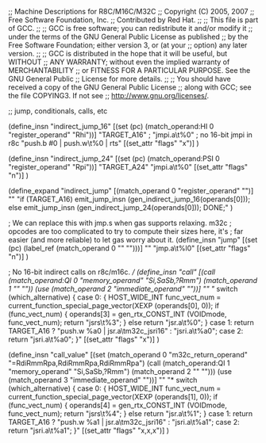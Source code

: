 ;; Machine Descriptions for R8C/M16C/M32C
;; Copyright (C) 2005, 2007
;; Free Software Foundation, Inc.
;; Contributed by Red Hat.
;;
;; This file is part of GCC.
;;
;; GCC is free software; you can redistribute it and/or modify it
;; under the terms of the GNU General Public License as published
;; by the Free Software Foundation; either version 3, or (at your
;; option) any later version.
;;
;; GCC is distributed in the hope that it will be useful, but WITHOUT
;; ANY WARRANTY; without even the implied warranty of MERCHANTABILITY
;; or FITNESS FOR A PARTICULAR PURPOSE.  See the GNU General Public
;; License for more details.
;;
;; You should have received a copy of the GNU General Public License
;; along with GCC; see the file COPYING3.  If not see
;; <http://www.gnu.org/licenses/>.

;; jump, conditionals, calls, etc

(define_insn "indirect_jump_16"
  [(set (pc)
       (match_operand:HI 0 "register_operand" "Rhi"))]
  "TARGET_A16"
;  "jmpi.a\t%0"
  ; no 16-bit jmpi in r8c
  "push.b #0 | push.w\t%0 | rts"
  [(set_attr "flags" "x")]
  )

(define_insn "indirect_jump_24"
  [(set (pc)
       (match_operand:PSI 0 "register_operand" "Rpi"))]
  "TARGET_A24"
  "jmpi.a\t%0"
  [(set_attr "flags" "n")]
  )

(define_expand "indirect_jump"
  [(match_operand 0 "register_operand" "")]
  ""
  "if (TARGET_A16)
     emit_jump_insn (gen_indirect_jump_16(operands[0]));
   else
     emit_jump_insn (gen_indirect_jump_24(operands[0]));
   DONE;"
  )

; We can replace this with jmp.s when gas supports relaxing.  m32c
; opcodes are too complicated to try to compute their sizes here, it's
; far easier (and more reliable) to let gas worry about it.
(define_insn "jump"
  [(set (pc)
	(label_ref (match_operand 0 "" "")))]
  ""
  "jmp.a\t%l0"
  [(set_attr "flags" "n")]
)

; No 16-bit indirect calls on r8c/m16c.  */
(define_insn "call"
  [(call (match_operand:QI 0 "memory_operand" "Si,SaSb,?Rmm")
	 (match_operand 1 "" ""))
   (use (match_operand 2 "immediate_operand" ""))]
  ""
  "*
switch (which_alternative) {
  case 0:
    {
      HOST_WIDE_INT func_vect_num = 
      current_function_special_page_vector(XEXP (operands[0], 0));
      if (func_vect_num)
        {
          operands[3] = gen_rtx_CONST_INT (VOIDmode, func_vect_num);
          return \"jsrs\t%3\";
        }
      else
        return \"jsr.a\t%0\";
    }
  case 1: return TARGET_A16 ? \"push.w %a0 | jsr.a\tm32c_jsri16\" : \"jsri.a\t%a0\";
  case 2: return \"jsri.a\t%a0\";
}"
  [(set_attr "flags" "x")]
  )

(define_insn "call_value"
  [(set (match_operand 0 "m32c_return_operand" "=RdiRmmRpa,RdiRmmRpa,RdiRmmRpa")
	(call (match_operand:QI 1 "memory_operand" "Si,SaSb,?Rmm")
	      (match_operand 2 "" "")))
   (use (match_operand 3 "immediate_operand" ""))]
  ""
  "*
switch (which_alternative) {
  case 0:
    {
      HOST_WIDE_INT func_vect_num = 
      current_function_special_page_vector(XEXP (operands[1], 0));
      if (func_vect_num)
        {
          operands[4] = gen_rtx_CONST_INT (VOIDmode, func_vect_num);
          return \"jsrs\t%4\";
        }
      else
        return \"jsr.a\t%1\";
    }
  case 1: return TARGET_A16 ? \"push.w %a1 | jsr.a\tm32c_jsri16\" : \"jsri.a\t%a1\";
  case 2: return \"jsri.a\t%a1\";
}"
  [(set_attr "flags" "x,x,x")]
  )

